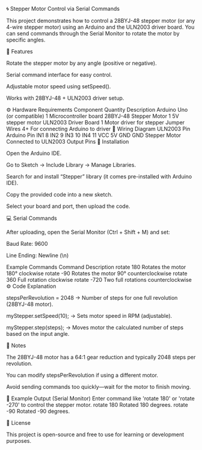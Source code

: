 🌀 Stepper Motor Control via Serial Commands

This project demonstrates how to control a 28BYJ-48 stepper motor (or any 4-wire stepper motor) using an Arduino and the ULN2003 driver board.
You can send commands through the Serial Monitor to rotate the motor by specific angles.

📘 Features

Rotate the stepper motor by any angle (positive or negative).

Serial command interface for easy control.

Adjustable motor speed using setSpeed().

Works with 28BYJ-48 + ULN2003 driver setup.

⚙️ Hardware Requirements
Component	Quantity	Description
Arduino Uno (or compatible)	1	Microcontroller board
28BYJ-48 Stepper Motor	1	5V stepper motor
ULN2003 Driver Board	1	Motor driver for stepper
Jumper Wires	4+	For connecting Arduino to driver
🔌 Wiring Diagram
ULN2003 Pin	Arduino Pin
IN1	8
IN2	9
IN3	10
IN4	11
VCC	5V
GND	GND
Stepper Motor	Connected to ULN2003 Output Pins
🧩 Installation

Open the Arduino IDE.

Go to Sketch → Include Library → Manage Libraries.

Search for and install “Stepper” library (it comes pre-installed with Arduino IDE).

Copy the provided code into a new sketch.

Select your board and port, then upload the code.

💻 Serial Commands

After uploading, open the Serial Monitor (Ctrl + Shift + M) and set:

Baud Rate: 9600

Line Ending: Newline (\n)

Example Commands
Command	Description
rotate 180	Rotates the motor 180° clockwise
rotate -90	Rotates the motor 90° counterclockwise
rotate 360	Full rotation clockwise
rotate -720	Two full rotations counterclockwise
⚙️ Code Explanation

stepsPerRevolution = 2048
→ Number of steps for one full revolution (28BYJ-48 motor).

myStepper.setSpeed(10);
→ Sets motor speed in RPM (adjustable).

myStepper.step(steps);
→ Moves motor the calculated number of steps based on the input angle.

🧠 Notes

The 28BYJ-48 motor has a 64:1 gear reduction and typically 2048 steps per revolution.

You can modify stepsPerRevolution if using a different motor.

Avoid sending commands too quickly—wait for the motor to finish moving.

🧰 Example Output (Serial Monitor)
Enter command like 'rotate 180' or 'rotate -270' to control the stepper motor.
rotate 180
Rotated 180 degrees.
rotate -90
Rotated -90 degrees.

📄 License

This project is open-source and free to use for learning or development purposes.
